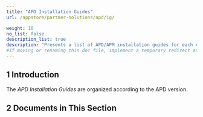 ```yaml
---
title: "APD Installation Guides"
url: /appstore/partner-solutions/apd/ig/

weight: 10
no_list: false
description_list: true
description: "Presents a list of APD/APM installation guides for each APD/APM version."
#If moving or renaming this doc file, implement a temporary redirect and let the respective team know they should update the URL in the product. See Mapping to Products for more details.
---
```


## 1 Introduction

The *APD Installation Guides* are organized according to the APD version.

## 2 Documents in This Section
